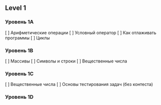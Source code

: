 ## Level 1
### Уровень 1A
[ ] Арифметические операции
[ ] Условный оператор
[ ] Как отлаживать программы
[ ] Циклы
### Уровень 1B
[ ] Массивы
[ ] Символы и строки
[ ] Вещественные числа
### Уровень 1C
[ ] Вещественные числа
[ ] Основы тестирования задач (без контеста)
### Уровень 1D
